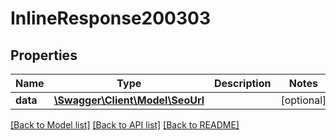 # InlineResponse200303

## Properties
Name | Type | Description | Notes
------------ | ------------- | ------------- | -------------
**data** | [**\Swagger\Client\Model\SeoUrl**](SeoUrl.md) |  | [optional] 

[[Back to Model list]](../../README.md#documentation-for-models) [[Back to API list]](../../README.md#documentation-for-api-endpoints) [[Back to README]](../../README.md)

